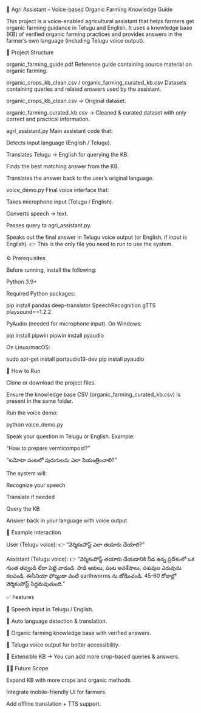🌱 Agri Assistant – Voice-based Organic Farming Knowledge Guide

This project is a voice-enabled agricultural assistant that helps farmers get organic farming guidance in Telugu and English.
It uses a knowledge base (KB) of verified organic farming practices and provides answers in the farmer’s own language (including Telugu voice output).

📂 Project Structure

organic_farming_guide.pdf
Reference guide containing source material on organic farming.

organic_crops_kb_clean.csv / organic_farming_curated_kb.csv
Datasets containing queries and related answers used by the assistant.

organic_crops_kb_clean.csv → Original dataset.

organic_farming_curated_kb.csv → Cleaned & curated dataset with only correct and practical information.

agri_assistant.py
Main assistant code that:

Detects input language (English / Telugu).

Translates Telugu → English for querying the KB.

Finds the best matching answer from the KB.

Translates the answer back to the user’s original language.

voice_demo.py
Final voice interface that:

Takes microphone input (Telugu / English).

Converts speech → text.

Passes query to agri_assistant.py.

Speaks out the final answer in Telugu voice output (or English, if input is English).
👉 This is the only file you need to run to use the system.

⚙️ Prerequisites

Before running, install the following:

Python 3.9+

Required Python packages:

pip install pandas deep-translator SpeechRecognition gTTS playsound==1.2.2


PyAudio (needed for microphone input).
On Windows:

pip install pipwin
pipwin install pyaudio


On Linux/macOS:

sudo apt-get install portaudio19-dev
pip install pyaudio

🚀 How to Run

Clone or download the project files.

Ensure the knowledge base CSV (organic_farming_curated_kb.csv) is present in the same folder.

Run the voice demo:

python voice_demo.py


Speak your question in Telugu or English.
Example:

“How to prepare vermicompost?”

“టమోటా పంటలో పురుగులను ఎలా నియంత్రించాలి?”

The system will:

Recognize your speech

Translate if needed

Query the KB

Answer back in your language with voice output

📖 Example Interaction

User (Telugu voice):
👉 “వెర్మికంపోస్ట్ ఎలా తయారు చేయాలి?”

Assistant (Telugu voice):
👉 “వెర్మికంపోస్ట్ తయారు చేయడానికి నీడ ఉన్న ప్రదేశంలో ఒక గుంత తవ్వండి లేదా పెట్టె వాడండి. పొడి ఆకులు, పంట అవశేషాలు, పశువుల ఎరువును కలపండి. ఈసీనియా ఫోయ్టిడా వంటి earthworms ను జోడించండి. 45-60 రోజుల్లో వెర్మికంపోస్ట్ సిద్ధమవుతుంది.”

✅ Features

🔹 Speech input in Telugu / English.

🔹 Auto language detection & translation.

🔹 Organic farming knowledge base with verified answers.

🔹 Telugu voice output for better accessibility.

🔹 Extensible KB → You can add more crop-based queries & answers.

👩‍🌾 Future Scope

Expand KB with more crops and organic methods.

Integrate mobile-friendly UI for farmers.

Add offline translation + TTS support.
